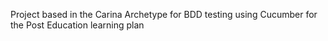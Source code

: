 Project based in the Carina Archetype for BDD testing using Cucumber for the Post Education learning plan

